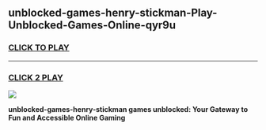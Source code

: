 
## unblocked-games-henry-stickman-Play-Unblocked-Games-Online-qyr9u
<h3>
<a href="https://premium76.site?title=unblocked-games-henry-stickman&ref=24A">CLICK TO PLAY</a></h3>
<hr>

<h3>
<a href="https://premium76.site?title=unblocked-games-henry-stickman&ref=24A">CLICK 2 PLAY</a>
  
</h3>

<a href="https://premium76.site?title=unblocked-games-henry-stickman&ref=24A"><img src="https://clearcache.store/games.png"></a>


**unblocked-games-henry-stickman games unblocked: Your Gateway to Fun and Accessible Online Gaming**
